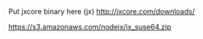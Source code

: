 Put jxcore binary here (jx)
	http://jxcore.com/downloads/

https://s3.amazonaws.com/nodejx/jx_suse64.zip

